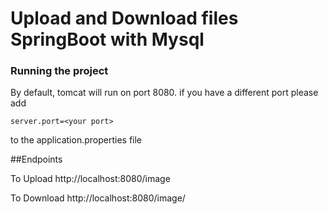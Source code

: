 # Upload and Download files SpringBoot with Mysql

### Running the project
By default, tomcat will run on port 8080. if you have a different port please add
```
server.port=<your port>
```
to the application.properties file

##Endpoints

To Upload
http://localhost:8080/image<br>

To Download
http://localhost:8080/image/<file-Name>
